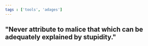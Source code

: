 ```yaml
---
tags : ['tools', 'adages']
---
```



## "Never attribute to malice that which can be adequately explained by stupidity." 



